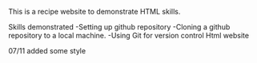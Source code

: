 This is a recipe website to demonstrate HTML skills.

Skills demonstrated
-Setting up github repository 
-Cloning a github repository to a local machine.
-Using Git for version control
Html website

07/11 added some style 
